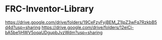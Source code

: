 # FRC-Inventor-Library
https://drive.google.com/drive/folders/19CeFzyFyjBEM_Z1IpZ3wFq7RzkbB5d4d?usp=sharing
https://drive.google.com/drive/folders/12eiCi-bA5be1jHWV5oqaUDgupbJvzWdm?usp=sharing
